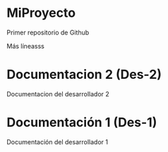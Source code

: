 # MiProyecto
Primer repositorio de Github

Más líneasss

# Documentacion 2 (Des-2)
Documentacion del desarrollador 2
# Documentación 1 (Des-1)
Documentación del desarrollador 1
